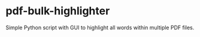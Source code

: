 # pdf-bulk-highlighter
Simple Python script with GUI to highlight all words within multiple PDF files.

